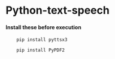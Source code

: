 # Python-text-speech


#### Install these before execution

```
    pip install pyttsx3
```
```
    pip install PyPDF2
```
